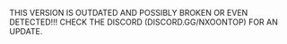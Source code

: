 THIS VERSION IS OUTDATED AND POSSIBLY BROKEN OR EVEN DETECTED!!! CHECK THE DISCORD (DISCORD.GG/NXOONTOP) FOR AN UPDATE.  
